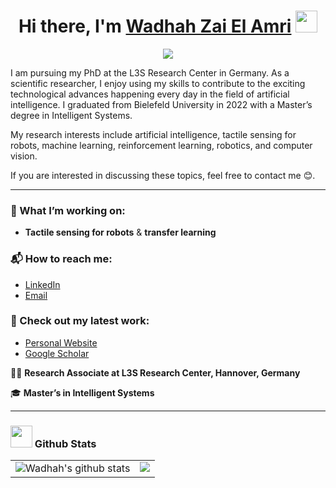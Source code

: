 <h1 align="center"><b>Hi there, I'm <a href="https://wzaielamri.github.io">Wadhah Zai El Amri</a> </b><img src="https://media.giphy.com/media/hvRJCLFzcasrR4ia7z/giphy.gif" width="35"></h1>


<p align="center">
<img src="https://readme-typing-svg.demolab.com?font=Fira+Code&size=25&duration=2000&pause=1000&center=true&vCenter=true&width=435&lines=Researcher+%F0%9F%91%A8%E2%80%8D%F0%9F%92%BB;Machine+Learning+Engineer+%F0%9F%A6%BE;Computer+Science+Graduate+%F0%9F%8E%93" >
</p>

<p> I am pursuing my PhD at the L3S Research Center in Germany. As a scientific researcher, I enjoy using my skills to contribute to the exciting technological advances happening every day in the field of artificial intelligence. I graduated from Bielefeld University in 2022 with a Master’s degree in Intelligent Systems.

My research interests include artificial intelligence, tactile sensing for robots, machine learning, reinforcement learning, robotics, and computer vision.

If you are interested in discussing these topics, feel free to contact me 😊.
</p>

-----

### 🔎 What I’m working on:  
- **Tactile sensing for robots** & **transfer learning**  

### 📬 How to reach me:  
- [LinkedIn](https://www.linkedin.com/in/wadhah-zaielamri/)  
- [Email](mailto:wadhah.zai@l3s.de)  

### 📖 Check out my latest work:  
- [Personal Website](https://wzaielamri.github.io)  
- [Google Scholar](https://scholar.google.de/citations?user=S-N6MacAAAAJ&hl=en)

👨‍💻 **Research Associate at L3S Research Center, Hannover, Germany**  

🎓 **Master’s in Intelligent Systems**  


-----

### <img src="https://media.giphy.com/media/iY8CRBdQXODJSCERIr/giphy.gif" width="35"><b> Github Stats </b>

<table border="0">
  <tr>
    <td style="vertical-align: top;">
      <img align="center" src="https://github-readme-stats.vercel.app/api?username=wzaielamri&show_icons=true&include_all_commits=true&theme=buefy&hide_border=true" alt="Wadhah's github stats" />
    </td>
    <td style="vertical-align: top;">
      <img align="center" src="https://github-readme-stats.vercel.app/api/top-langs/?username=wzaielamri&layout=compact&theme=buefy&hide_border=true" />
    </td>
  </tr>
</table>